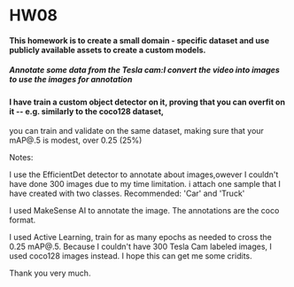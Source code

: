 # HW08 


#### This homework is to create a small domain - specific dataset and use publicly available assets to create a custom models.

#####  Annotate some data from the Tesla cam:I convert the video into images to use the images for annotation

#### I have  train a custom object detector on it, proving that you can overfit on it -- e.g. similarly to the coco128 dataset, 

you can train and validate on the same dataset, making sure that your mAP@.5 is modest, over 0.25 (25%)

Notes:

I use the EfficientDet detector to annotate about images,owever I couldn't have done 300 images due to my time limitation. i attach one sample that I have created with two classes. Recommended: 'Car' and 'Truck'

I used MakeSense AI to annotate the image. The annotations are the coco format.

I used Active Learning, train for as many epochs as needed to cross the 0.25 mAP@.5. Because I couldn't have 300 Tesla Cam labeled images, I used coco128 images instead. I hope this can get me some cridits. 

Thank you very much. 
